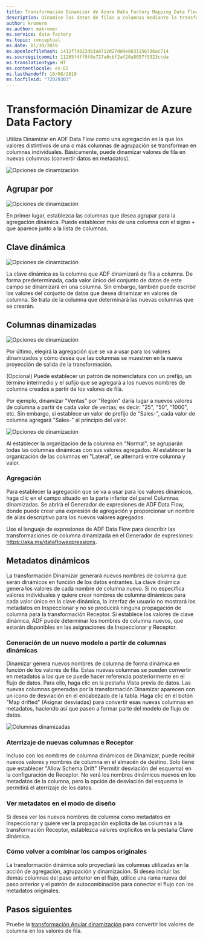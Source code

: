 ```yaml
---
title: Transformación Dinamizar de Azure Data Factory Mapping Data Flow
description: Dinamice los datos de filas a columnas mediante la transformación Dinamizar de Azure Data Factory Mapping Data Flow
author: kromerm
ms.author: makromer
ms.service: data-factory
ms.topic: conceptual
ms.date: 01/30/2019
ms.openlocfilehash: 1412f7d822d83a8712d27dd4e86311567d6ac714
ms.sourcegitcommit: 11265f4ff9f8e727a0cbf2af20a8057f5923ccda
ms.translationtype: HT
ms.contentlocale: es-ES
ms.lasthandoff: 10/08/2019
ms.locfileid: "72029303"
---
```

# <a name="azure-data-factory-pivot-transformation"></a>Transformación Dinamizar de Azure Data Factory


Utiliza Dinamizar en ADF Data Flow como una agregación en la que los valores distintivos de una o más columnas de agrupación se transforman en columnas individuales. Básicamente, puede dinamizar valores de fila en nuevas columnas (convertir datos en metadatos).

![Opciones de dinamización](media/data-flow/pivot1.png "pivot 1")

## <a name="group-by"></a>Agrupar por

![Opciones de dinamización](media/data-flow/pivot2.png "pivot 2")

En primer lugar, establezca las columnas que desea agrupar para la agregación dinámica. Puede establecer más de una columna con el signo + que aparece junto a la lista de columnas.

## <a name="pivot-key"></a>Clave dinámica

![Opciones de dinamización](media/data-flow/pivot3.png "pivot 3")

La clave dinámica es la columna que ADF dinamizará de fila a columna. De forma predeterminada, cada valor único del conjunto de datos de este campo se dinamizará en una columna. Sin embargo, también puede escribir los valores del conjunto de datos que desea dinamizar en valores de columna. Se trata de la columna que determinará las nuevas columnas que se crearán.

## <a name="pivoted-columns"></a>Columnas dinamizadas

![Opciones de dinamización](media/data-flow/pivot4.png "pivot 4")

Por último, elegirá la agregación que se va a usar para los valores dinamizados y cómo desea que las columnas se muestren en la nueva proyección de salida de la transformación.

(Opcional) Puede establecer un patrón de nomenclatura con un prefijo, un término intermedio y el sufijo que se agregará a los nuevos nombres de columna creados a partir de los valores de fila.

Por ejemplo, dinamizar "Ventas" por "Región" daría lugar a nuevos valores de columna a partir de cada valor de ventas; es decir: "25", "50", "1000", etc. Sin embargo, si establece un valor de prefijo de "Sales-", cada valor de columna agregará "Sales-" al principio del valor.

![Opciones de dinamización](media/data-flow/pivot5.png "pivot 5")

Al establecer la organización de la columna en "Normal", se agruparán todas las columnas dinámicas con sus valores agregados. Al establecer la organización de las columnas en "Lateral", se alternará entre columna y valor.

### <a name="aggregation"></a>Agregación

Para establecer la agregación que se va a usar para los valores dinámicos, haga clic en el campo situado en la parte inferior del panel Columnas dinamizadas. Se abrirá el Generador de expresiones de ADF Data Flow, donde puede crear una expresión de agregación y proporcionar un nombre de alias descriptivo para los nuevos valores agregados.

Use el lenguaje de expresiones de ADF Data Flow para describir las transformaciones de columna dinamizada en el Generador de expresiones: https://aka.ms/dataflowexpressions.

## <a name="pivot-metadata"></a>Metadatos dinámicos

La transformación Dinamizar generará nuevos nombres de columna que serán dinámicos en función de los datos entrantes. La clave dinámica genera los valores de cada nombre de columna nuevo. Si no especifica valores individuales y quiere crear nombres de columna dinámicos para cada valor único en la clave dinámica, la interfaz de usuario no mostrará los metadatos en Inspeccionar y no se producirá ninguna propagación de columna para la transformación Receptor. Si establece los valores de clave dinámica, ADF puede determinar los nombres de columna nuevos, que estarán disponibles en las asignaciones de Inspeccionar y Receptor.

### <a name="generate-a-new-model-from-dynamic-columns"></a>Generación de un nuevo modelo a partir de columnas dinámicas

Dinamizar genera nuevos nombres de columna de forma dinámica en función de los valores de fila. Estas nuevas columnas se pueden convertir en metadatos a los que se puede hacer referencia posteriormente en el flujo de datos. Para ello, haga clic en la pestaña Vista previa de datos. Las nuevas columnas generadas por la transformación Dinamizar aparecen con un icono de desviación en el encabezado de la tabla. Haga clic en el botón "Map drifted" (Asignar desviadas) para convertir esas nuevas columnas en metadatos, haciendo así que pasen a formar parte del modelo de flujo de datos.

![Columnas dinamizadas](media/data-flow/newpivot1.png "Asignar columnas dinamizadas desviadas")

### <a name="landing-new-columns-in-sink"></a>Aterrizaje de nuevas columnas e Receptor

Incluso con los nombres de columna dinámicos de Dinamizar, puede recibir nuevos valores y nombres de columna en el almacén de destino. Solo tiene que establecer "Allow Schema Drift" (Permitir desviación del esquema) en la configuración de Receptor. No verá los nombres dinámicos nuevos en los metadatos de la columna, pero la opción de desviación del esquema le permitirá el aterrizaje de los datos.

### <a name="view-metadata-in-design-mode"></a>Ver metadatos en el modo de diseño

Si desea ver los nuevos nombres de columna como metadatos en Inspeccionar y quiere ver la propagación explícita de las columnas a la transformación Receptor, establezca valores explícitos en la pestaña Clave dinámica.

### <a name="how-to-rejoin-original-fields"></a>Cómo volver a combinar los campos originales
La transformación dinámica solo proyectará las columnas utilizadas en la acción de agregación, agrupación y dinamización. Si desea incluir las demás columnas del paso anterior en el flujo, utilice una rama nueva del paso anterior y el patrón de autocombinación para conectar el flujo con los metadatos originales.

## <a name="next-steps"></a>Pasos siguientes

Pruebe la [transformación Anular dinamización](data-flow-unpivot.md) para convertir los valores de columna en los valores de fila. 
